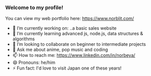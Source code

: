 ### Welcome to my profile!

You can view my web portfolio here: https://www.norblit.com/

- 🔭 I’m currently working on: ..a basic sales website
- 🌱 I’m currently learning advanced js, node.js, data structures & algorithms
- 👯 I’m looking to collaborate on beginner to intermediate projects
- 💬 Ask me about anime, pop music and coding
- 📫 How to reach me: https://www.linkedin.com/in/norbeya/
- 😄 Pronouns: he/him
- ⚡ Fun fact: I'd love to visit Japan one of these years!

